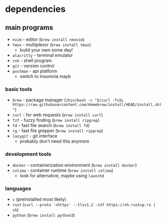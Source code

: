 # dependencies

## main programs

- `nvim` - editor (`brew install neovim`)
- `tmux` - multiplexor (`brew install tmux`)
  - build your own some day!
- `alacritty` - terminal emulator
- `zsh` - shell program
- `git` - version control
- `postman` - api platform
  - switch to insomnia mayb

### basic tools

- `brew` - package manager (`/bin/bash -c "$(curl -fsSL https://raw.githubusercontent.com/Homebrew/install/HEAD/install.sh)"`)
- `curl` - for web requests (`brew install curl`)
- `fzf` - fuzzy finding (`brew install ripgrep`)
- `fd` - fast file search (`brew install fd`)
- `rg` - fast file grepper (`brew install ripgrep`)
- `lazygit` - git interface
  - probably don't need this anymore

### development tools

- `docker` - containerization environment (`brew install docker`)
- `colima` - container runtime (`brew install colima`)
  - look for alternative, maybe using `launchd`

### languages

- `c` (preinstalled most likely)
- `rust` (`curl --proto '=https' --tlsv1.2 -sSf https://sh.rustup.rs | sh`)
- `python` (`brew install python3`)
